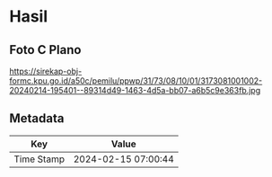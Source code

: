 # Hasil

## Foto C Plano

https://sirekap-obj-formc.kpu.go.id/a50c/pemilu/ppwp/31/73/08/10/01/3173081001002-20240214-195401--89314d49-1463-4d5a-bb07-a6b5c9e363fb.jpg


## Metadata

| Key        | Value               |
| ---------- | ------------------- |
| Time Stamp | 2024-02-15 07:00:44 |



